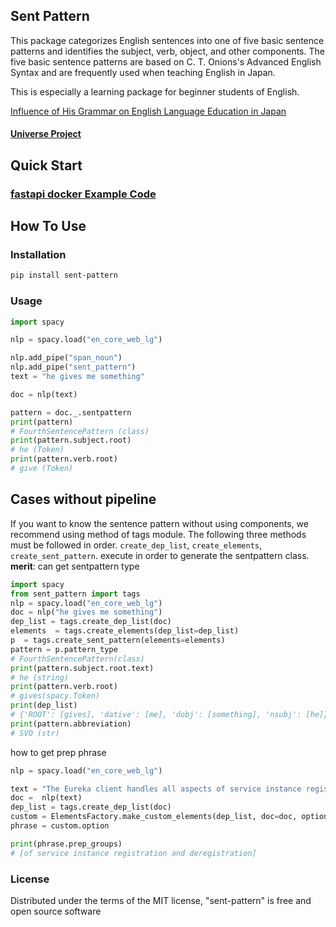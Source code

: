 ## Sent Pattern
This package categorizes English sentences into one of five basic sentence patterns and identifies the subject, verb, object, and other components. The five basic sentence patterns are based on C. T. Onions's Advanced English Syntax and are frequently used when teaching English in Japan.<br>

This is especially a learning package for beginner students of English.

[Influence of His Grammar on English Language Education in Japan ](https://www.intcul.tohoku.ac.jp/ronshu/vol17/12.pdf)
#### [Universe Project](https://spacy.io/universe/project/sent-pattern)

## Quick Start
### [fastapi docker Example Code](./examples/docker_poetry_fastapi/)

## How To Use

### Installation
```bash
pip install sent-pattern
```

### Usage

```py
import spacy

nlp = spacy.load("en_core_web_lg")

nlp.add_pipe("span_noun")
nlp.add_pipe("sent_pattern")
text = "he gives me something"

doc = nlp(text)

pattern = doc._.sentpattern
print(pattern) 
# FourthSentencePattern (class)
print(pattern.subject.root)
# he (Token)
print(pattern.verb.root)
# give (Token)
```



## Cases without pipeline
If you want to know the sentence pattern without using components, we recommend using method of tags module.
The following three methods must be followed in order.
 `create_dep_list`, `create_elements`, `create_sent_pattern`.
execute in order to generate the sentpattern class.<br>
**merit**: can get sentpattern type


```py
import spacy
from sent_pattern import tags
nlp = spacy.load("en_core_web_lg")
doc = nlp("he gives me something")
dep_list = tags.create_dep_list(doc)
elements  = tags.create_elements(dep_list=dep_list)
p  = tags.create_sent_pattern(elements=elements)
pattern = p.pattern_type
# FourthSentencePattern(class)
print(pattern.subject.root.text)
# he (string)
print(pattern.verb.root)
# gives(spacy.Token)
print(dep_list)
# {'ROOT': [gives], 'dative': [me], 'dobj': [something], 'nsubj': [he]}
print(pattern.abbreviation)
# SVO (str)

```

how to get prep phrase
```py
nlp = spacy.load("en_core_web_lg")

text = "The Eureka client handles all aspects of service instance registration and deregistration"
doc =  nlp(text)
dep_list = tags.create_dep_list(doc)
custom = ElementsFactory.make_custom_elements(dep_list, doc=doc, option="prep")
phrase = custom.option

print(phrase.prep_groups)
# [of service instance registration and deregistration]
```


### License
Distributed under the terms of the MIT license, "sent-pattern" is free and open source software


